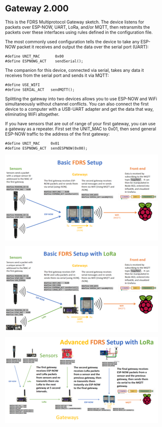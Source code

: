 # Gateway 2.000

This is the FDRS Multiprotocol Gateway sketch. The device listens for packets over ESP-NOW, UART, LoRa, and/or MQTT, then retransmits the packets over these interfaces using rules defined in the configuration file.

The most commonly used configuration tells the device to take any ESP-NOW packet it receives and output the data over the serial port (UART):
```
#define UNIT_MAC       0x00
#define ESPNOWG_ACT    sendSerial();
```
The companion for this device, connected via serial, takes any data it receives from the serial port and sends it via MQTT:
```
#define USE_WIFI
#define SERIAL_ACT   sendMQTT();
```
Splitting the gateway into two devices allows you to use ESP-NOW and WiFi simultaneously without channel conflicts. You can also connect the first device to a computer with a USB-UART adapter and get the data that way, eliminating WiFi altogether.

If you have sensors that are out of range of your first gateway, you can use a gateway as a repeater. First set the UNIT_MAC to 0x01, then send general ESP-NOW traffic to the address of the first gateway:
```
#define UNIT_MAC     0x01 
#define ESPNOWG_ACT  sendESPNOW(0x00);
```
![Basic](/FDRS_Gateway2000/Basic_Setup.png)


![Basic](/FDRS_Gateway2000/Basic_LoRa_Setup.png)


![Basic](/FDRS_Gateway2000/Advanced_Setup_LoRa.png)


